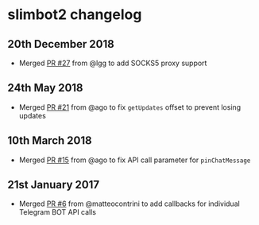 # slimbot2 changelog

## 20th December 2018
* Merged [PR #27](https://github.com/edisonchee/slimbot2/pull/27) from @lgg to add SOCKS5 proxy support

## 24th May 2018
* Merged [PR #21](https://github.com/edisonchee/slimbot2/pull/21) from @ago to fix ```getUpdates``` offset to prevent losing updates

## 10th March 2018
* Merged [PR #15](https://github.com/edisonchee/slimbot2/pull/15) from @ago to fix API call parameter for ```pinChatMessage```

## 21st January 2017
* Merged [PR #6](https://github.com/edisonchee/slimbot2/pull/6) from @matteocontrini to add callbacks for individual Telegram BOT API calls
